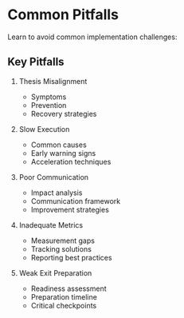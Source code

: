 # Common Pitfalls

Learn to avoid common implementation challenges:

## Key Pitfalls
1. Thesis Misalignment
   - Symptoms
   - Prevention
   - Recovery strategies

2. Slow Execution
   - Common causes
   - Early warning signs
   - Acceleration techniques

3. Poor Communication
   - Impact analysis
   - Communication framework
   - Improvement strategies

4. Inadequate Metrics
   - Measurement gaps
   - Tracking solutions
   - Reporting best practices

5. Weak Exit Preparation
   - Readiness assessment
   - Preparation timeline
   - Critical checkpoints